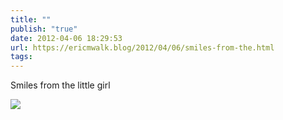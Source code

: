 ```yaml
---
title: ""
publish: "true"
date: 2012-04-06 18:29:53
url: https://ericmwalk.blog/2012/04/06/smiles-from-the.html
tags: 
---
```


Smiles from the little girl

![](https://ericmwalk.blog/uploads/2022/9bd2c0c5ed.jpg)